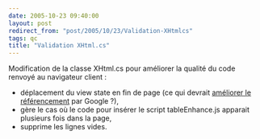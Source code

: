 ```yaml
---
date: 2005-10-23 09:40:00
layout: post
redirect_from: "post/2005/10/23/Validation-XHtmlcs"
tags: qc
title: "Validation XHtml.cs"
---
```


Modification de la classe XHtml.cs pour améliorer la qualité du code renvoyé
au navigateur client :

* déplacement du view state en fin de page (ce qui devrait [
améliorer le référencement](http://www.hanselman.com/blog/CommentView.aspx?guid=91073711-983c-4aa5-9fa2-40cd185769a9) par Google ?),
* gère le cas où le code pour insérer le script tableEnhance.js apparait
plusieurs fois dans la page,
* supprime les lignes vides.
